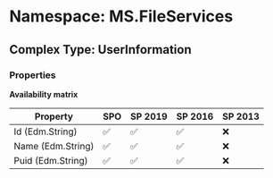 # Namespace: MS.FileServices

## Complex Type: UserInformation

### Properties

**Availability matrix**

Property | SPO | SP 2019 | SP 2016 | SP 2013
----------|-----|---------|---------|--------
Id (Edm.String) | ✅ | ✅ | ✅ | ❌
Name (Edm.String) | ✅ | ✅ | ✅ | ❌
Puid (Edm.String) | ✅ | ✅ | ✅ | ❌
